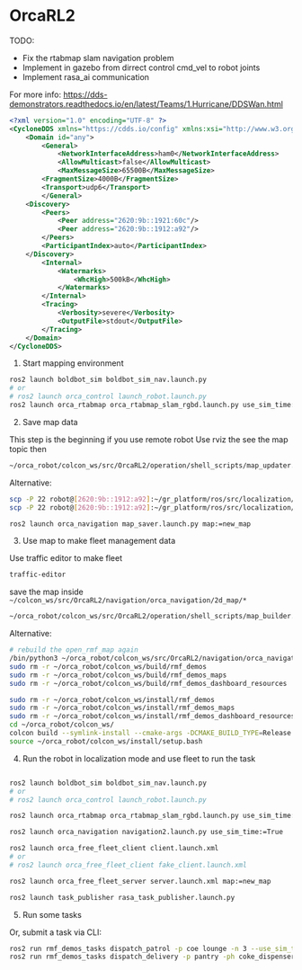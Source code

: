 # OrcaRL2

TODO:

- Fix the rtabmap slam navigation problem
- Implement in gazebo from dirrect control cmd_vel to robot joints
- Implement rasa_ai communication

For more info:
https://dds-demonstrators.readthedocs.io/en/latest/Teams/1.Hurricane/DDSWan.html
```xml
<?xml version="1.0" encoding="UTF-8" ?>
<CycloneDDS xmlns="https://cdds.io/config" xmlns:xsi="http://www.w3.org/2001/XMLSchema-instance" xsi:schemaLocation="https://cdds.io/config https://raw.githubusercontent.com/eclipse-cyclonedds/cyclonedds/master/etc/cyclonedds.xsd">
    <Domain id="any">
        <General>
            <NetworkInterfaceAddress>ham0</NetworkInterfaceAddress>
            <AllowMulticast>false</AllowMulticast>
            <MaxMessageSize>65500B</MaxMessageSize>
        <FragmentSize>4000B</FragmentSize>
        <Transport>udp6</Transport>
        </General>
    <Discovery>
        <Peers>
            <Peer address="2620:9b::1921:60c"/>
            <Peer address="2620:9b::1912:a92"/>
        </Peers>
        <ParticipantIndex>auto</ParticipantIndex>
    </Discovery>
        <Internal>
            <Watermarks>
                <WhcHigh>500kB</WhcHigh>
            </Watermarks>
        </Internal>
        <Tracing>
            <Verbosity>severe</Verbosity>
            <OutputFile>stdout</OutputFile>
        </Tracing>
    </Domain>
</CycloneDDS>
```


1) Start mapping environment
```bash
ros2 launch boldbot_sim boldbot_sim_nav.launch.py
# or
# ros2 launch orca_control launch_robot.launch.py
ros2 launch orca_rtabmap orca_rtabmap_slam_rgbd.launch.py use_sim_time:=true qos:=2
```


2) Save map data

This step is the beginning if you use remote robot
Use rviz the see the map topic then
```bash
~/orca_robot/colcon_ws/src/OrcaRL2/operation/shell_scripts/map_updater.sh new_map
```

Alternative:
```bash
scp -P 22 robot@[2620:9b::1912:a92]:~/gr_platform/ros/src/localization/localization/2d_map/new_map.pgm ~/orca_robot/colcon_ws/src/OrcaRL2/navigation/orca_navigation/2d_map/new_map.pgm
scp -P 22 robot@[2620:9b::1912:a92]:~/gr_platform/ros/src/localization/localization/2d_map/new_map.yaml ~/orca_robot/colcon_ws/src/OrcaRL2/navigation/orca_navigation/2d_map/new_map.yaml

ros2 launch orca_navigation map_saver.launch.py map:=new_map
```


3) Use map to make fleet management data

Use traffic editor to make fleet
```bash
traffic-editor
```

save the map inside `~/colcon_ws/src/OrcaRL2/navigation/orca_navigation/2d_map/*`
```bash
~/orca_robot/colcon_ws/src/OrcaRL2/operation/shell_scripts/map_builder.sh
```

Alternative:
```bash
# rebuild the open_rmf_map again
/bin/python3 ~/orca_robot/colcon_ws/src/OrcaRL2/navigation/orca_navigation/script/openrmf_convert.py new_map
sudo rm -r ~/orca_robot/colcon_ws/build/rmf_demos
sudo rm -r ~/orca_robot/colcon_ws/build/rmf_demos_maps
sudo rm -r ~/orca_robot/colcon_ws/build/rmf_demos_dashboard_resources

sudo rm -r ~/orca_robot/colcon_ws/install/rmf_demos
sudo rm -r ~/orca_robot/colcon_ws/install/rmf_demos_maps
sudo rm -r ~/orca_robot/colcon_ws/install/rmf_demos_dashboard_resources
cd ~/orca_robot/colcon_ws/
colcon build --symlink-install --cmake-args -DCMAKE_BUILD_TYPE=Release --base-paths src
source ~/orca_robot/colcon_ws/install/setup.bash
```


4) Run the robot in localization mode and use fleet to run the task
```bash

ros2 launch boldbot_sim boldbot_sim_nav.launch.py
# or
# ros2 launch orca_control launch_robot.launch.py

ros2 launch orca_rtabmap orca_rtabmap_slam_rgbd.launch.py use_sim_time:=true qos:=2 localization:=true

ros2 launch orca_navigation navigation2.launch.py use_sim_time:=True

ros2 launch orca_free_fleet_client client.launch.xml
# or
# ros2 launch orca_free_fleet_client fake_client.launch.xml

ros2 launch orca_free_fleet_server server.launch.xml map:=new_map

ros2 launch task_publisher rasa_task_publisher.launch.py
```

5) Run some tasks

Or, submit a task via CLI:

```bash
ros2 run rmf_demos_tasks dispatch_patrol -p coe lounge -n 3 --use_sim_time
ros2 run rmf_demos_tasks dispatch_delivery -p pantry -ph coke_dispenser -d hardware_2 -dh coke_ingestor --use_sim_time
```

